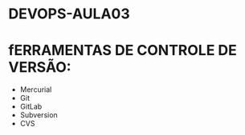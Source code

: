 # DEVOPS-AULA03

# fERRAMENTAS DE CONTROLE DE VERSÃO:
* Mercurial
* Git
* GitLab
* Subversion
* CVS
